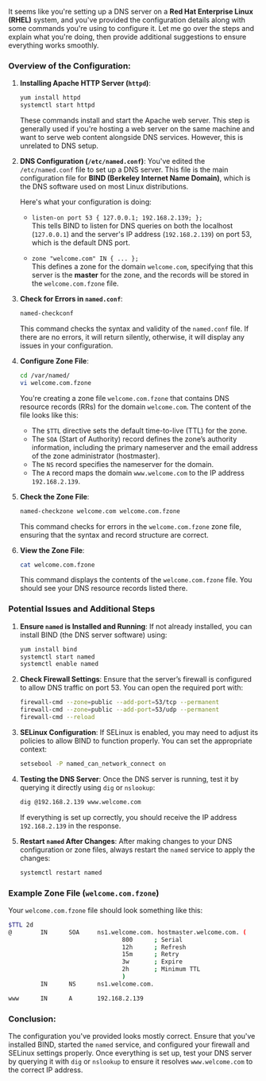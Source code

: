 It seems like you're setting up a DNS server on a **Red Hat Enterprise Linux (RHEL)** system, and you've provided the configuration details along with some commands you're using to configure it. Let me go over the steps and explain what you're doing, then provide additional suggestions to ensure everything works smoothly.

### Overview of the Configuration:

1. **Installing Apache HTTP Server (`httpd`)**:
   ```bash
   yum install httpd
   systemctl start httpd
   ```
   These commands install and start the Apache web server. This step is generally used if you're hosting a web server on the same machine and want to serve web content alongside DNS services. However, this is unrelated to DNS setup.

2. **DNS Configuration (`/etc/named.conf`)**:
   You've edited the `/etc/named.conf` file to set up a DNS server. This file is the main configuration file for **BIND (Berkeley Internet Name Domain)**, which is the DNS software used on most Linux distributions.

   Here's what your configuration is doing:
   - `listen-on port 53 { 127.0.0.1; 192.168.2.139; };`  
     This tells BIND to listen for DNS queries on both the localhost (`127.0.0.1`) and the server's IP address (`192.168.2.139`) on port 53, which is the default DNS port.

   - `zone "welcome.com" IN { ... };`  
     This defines a zone for the domain `welcome.com`, specifying that this server is the **master** for the zone, and the records will be stored in the `welcome.com.fzone` file.

3. **Check for Errors in `named.conf`**:
   ```bash
   named-checkconf
   ```
   This command checks the syntax and validity of the `named.conf` file. If there are no errors, it will return silently, otherwise, it will display any issues in your configuration.

4. **Configure Zone File**:
   ```bash
   cd /var/named/
   vi welcome.com.fzone
   ```
   You're creating a zone file `welcome.com.fzone` that contains DNS resource records (RRs) for the domain `welcome.com`. The content of the file looks like this:
   - The `$TTL` directive sets the default time-to-live (TTL) for the zone.
   - The `SOA` (Start of Authority) record defines the zone’s authority information, including the primary nameserver and the email address of the zone administrator (hostmaster).
   - The `NS` record specifies the nameserver for the domain.
   - The `A` record maps the domain `www.welcome.com` to the IP address `192.168.2.139`.

5. **Check the Zone File**:
   ```bash
   named-checkzone welcome.com welcome.com.fzone
   ```
   This command checks for errors in the `welcome.com.fzone` zone file, ensuring that the syntax and record structure are correct.

6. **View the Zone File**:
   ```bash
   cat welcome.com.fzone
   ```
   This command displays the contents of the `welcome.com.fzone` file. You should see your DNS resource records listed there.

### Potential Issues and Additional Steps

1. **Ensure `named` is Installed and Running**:
   If not already installed, you can install BIND (the DNS server software) using:
   ```bash
   yum install bind
   systemctl start named
   systemctl enable named
   ```

2. **Check Firewall Settings**:
   Ensure that the server’s firewall is configured to allow DNS traffic on port 53. You can open the required port with:
   ```bash
   firewall-cmd --zone=public --add-port=53/tcp --permanent
   firewall-cmd --zone=public --add-port=53/udp --permanent
   firewall-cmd --reload
   ```

3. **SELinux Configuration**:
   If SELinux is enabled, you may need to adjust its policies to allow BIND to function properly. You can set the appropriate context:
   ```bash
   setsebool -P named_can_network_connect on
   ```

4. **Testing the DNS Server**:
   Once the DNS server is running, test it by querying it directly using `dig` or `nslookup`:
   ```bash
   dig @192.168.2.139 www.welcome.com
   ```
   If everything is set up correctly, you should receive the IP address `192.168.2.139` in the response.

5. **Restart `named` After Changes**:
   After making changes to your DNS configuration or zone files, always restart the `named` service to apply the changes:
   ```bash
   systemctl restart named
   ```

### Example Zone File (`welcome.com.fzone`)

Your `welcome.com.fzone` file should look something like this:

```bash
$TTL 2d
@        IN      SOA     ns1.welcome.com. hostmaster.welcome.com. (
                                800      ; Serial
                                12h      ; Refresh
                                15m      ; Retry
                                3w       ; Expire
                                2h       ; Minimum TTL
                                )
         IN      NS      ns1.welcome.com.

www      IN      A       192.168.2.139
```

### Conclusion:
The configuration you've provided looks mostly correct. Ensure that you've installed BIND, started the `named` service, and configured your firewall and SELinux settings properly. Once everything is set up, test your DNS server by querying it with `dig` or `nslookup` to ensure it resolves `www.welcome.com` to the correct IP address.
